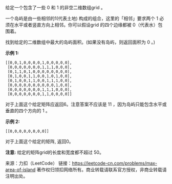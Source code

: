给定一个包含了一些 0 和 1 的非空二维数组grid 。

一个岛屿是由一些相邻的1(代表土地) 构成的组合，这里的「相邻」要求两个 1 必须在水平或者竖直方向上相邻。你可以假设grid 的四个边缘都被 0（代表水）包围着。

找到给定的二维数组中最大的岛屿面积。(如果没有岛屿，则返回面积为 0 。)



**示例 1:**
```
[[0,0,1,0,0,0,0,1,0,0,0,0,0],
 [0,0,0,0,0,0,0,1,1,1,0,0,0],
 [0,1,1,0,1,0,0,0,0,0,0,0,0],
 [0,1,0,0,1,1,0,0,1,0,1,0,0],
 [0,1,0,0,1,1,0,0,1,1,1,0,0],
 [0,0,0,0,0,0,0,0,0,0,1,0,0],
 [0,0,0,0,0,0,0,1,1,1,0,0,0],
 [0,0,0,0,0,0,0,1,1,0,0,0,0]]
```
对于上面这个给定矩阵应返回6。注意答案不应该是 11 ，因为岛屿只能包含水平或垂直的四个方向的 1 。

**示例 2:**
```
[[0,0,0,0,0,0,0,0]]
```
对于上面这个给定的矩阵, 返回0。



**注意:** 给定的矩阵grid的长度和宽度都不超过 50。

来源：力扣（LeetCode）
链接：https://leetcode-cn.com/problems/max-area-of-island
著作权归领扣网络所有。商业转载请联系官方授权，非商业转载请注明出处。